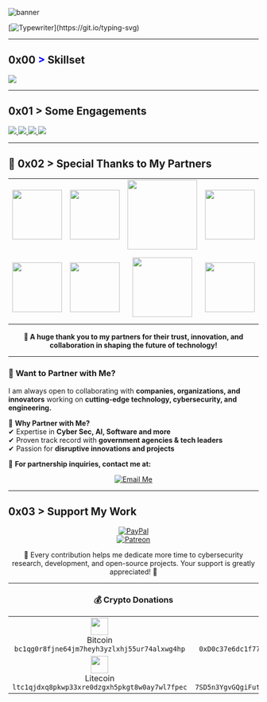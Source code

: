 ![banner](https://github.com/user-attachments/assets/5dc6c2f6-8390-4366-b49e-1640e644eccc)

[![Typewriter](https://readme-typing-svg.herokuapp.com?font=Orbitron&size=30&duration=4000&color=00FF00&pause=500&center=true&vCenter=true&width=1200&lines=$+Engineer+|+Security+Researcher+|+Developer+|+Threat+Hunter;)](https://git.io/typing-svg)

---

## 0x00 <span style="color: blue !important;">&gt;</span> Skillset
<div align="left">
  <a href="https://skillicons.dev">
    <img src="https://skillicons.dev/icons?i=c,cpp,python,java,go,bash,js,rust,swift,arch,ts,linux,git,kali,ubuntu,docker,gcp,azure,aws,raspberrypi,arduino,mongodb,firebase,&perline=12" />
  </a>
</div>

---

## 0x01 > Some Engagements
<div align="left">
  <a href="https://github.com/deptofdefense/hack-a-sat-library">
    <img src="https://github-readme-stats.vercel.app/api/pin/?username=deptofdefense&repo=hack-a-sat-library&border_color=289BF9&bg_color=0D1117&title_color=C9D1D9&text_color=8B949E&icon_color=289BF9" />
  </a>
  <a href="https://github.com/NationalSecurityAgency/datawave">
    <img src="https://github-readme-stats.vercel.app/api/pin/?username=NationalSecurityAgency&repo=datawave&border_color=289BF9&bg_color=0D1117&title_color=C9D1D9&text_color=8B949E&icon_color=289BF9" />
  </a>
  <a href="https://github.com/NationalSecurityAgency/ghidra">
    <img src="https://github-readme-stats.vercel.app/api/pin/?username=NationalSecurityAgency&repo=ghidra&border_color=289BF9&bg_color=0D1117&title_color=C9D1D9&text_color=8B949E&icon_color=289BF9" />
  </a>
  <a href="https://github.com/IQTLabs/AISonobuoy">
    <img src="https://github-readme-stats.vercel.app/api/pin/?username=IQTLabs&repo=AISonobuoy&border_color=289BF9&bg_color=0D1117&title_color=C9D1D9&text_color=8B949E&icon_color=289BF9" />
  </a>
</div>

---



## 🚀 0x02 > Special Thanks to My Partners  

<div align="center">

<table>
<tr>
  <td align="center"><img src="https://upload.wikimedia.org/wikipedia/commons/2/2e/Seal_of_the_United_States_Department_of_Defense.svg" width="100"/></td>
  <td align="center"><img src="https://upload.wikimedia.org/wikipedia/sco/2/21/Nvidia_logo.svg" width="100"/></td>
  <td align="center"><img src="https://cdn.prod.website-files.com/664e1cfdaf0f190ac9bb6e1e/66697fa864d68856e93d8b8e_iqtlogo400150.png" width="140"/></td>
  <td align="center"><img src="https://upload.wikimedia.org/wikipedia/en/thumb/4/40/Razer_snake_logo.svg/1200px-Razer_snake_logo.svg.png" width="100"/></td>
  <td align="center"><img src="https://upload.wikimedia.org/wikipedia/commons/thumb/5/52/Rolls-Royce_Motor_Cars_logo.svg/480px-Rolls-Royce_Motor_Cars_logo.svg.png" width="90"/></td>
</tr>
<tr>
  <td align="center"><img src="https://upload.wikimedia.org/wikipedia/commons/thumb/c/ce/DARPA_Logo_2010.png/220px-DARPA_Logo_2010.png" width="100"/></td>
  <td align="center"><img src="https://upload.wikimedia.org/wikipedia/commons/thumb/e/e6/U.S._Digital_Service_Logo.svg/1200px-U.S._Digital_Service_Logo.svg.png" width="100"/></td>
  <td align="center"><img src="https://upload.wikimedia.org/wikipedia/commons/3/37/Palantir_company_logo.png" width="120"/></td>
  <td align="center"><img src="https://upload.wikimedia.org/wikipedia/commons/thumb/3/32/Mercedes-Benz_Star_2022.svg/1200px-Mercedes-Benz_Star_2022.svg.png" width="100"/></td>
  <td align="center"><img src="https://www.boozallen.com/assets/home/images/social/booz-allen-homepage-social-thumbnail.png.img.png" width="140"/></td>
</tr>
</table>

**💙 A huge thank you to my partners for their trust, innovation, and collaboration in shaping the future of technology!**  

</div>


---

### 🚀 **Want to Partner with Me?**  
I am always open to collaborating with **companies, organizations, and innovators** working on **cutting-edge technology, cybersecurity, and engineering.**  

🔹 **Why Partner with Me?**  
✔ Expertise in **Cyber Sec, AI, Software and more**  
✔ Proven track record with **government agencies & tech leaders**  
✔ Passion for **disruptive innovations and projects**  

📩 **For partnership inquiries, contact me at:**  

<div align="center">

[![Email Me](https://img.shields.io/badge/Email-Contact%20Me-1976D2?style=for-the-badge&logo=gmail&logoColor=white)](mailto:edonshumolli@proton.me)  

</div>

---


## 0x03 > Support My Work  

<div align="center">

[![PayPal](https://img.shields.io/badge/Support%20Me%20on-PayPal-00457C?style=for-the-badge&logo=paypal&logoColor=white)](https://paypal.me/eshumolli)  
[![Patreon](https://img.shields.io/badge/Support%20Me%20on-Patreon-F96854?style=for-the-badge&logo=patreon&logoColor=white)](https://www.patreon.com/EdonShumolli)  

💙 Every contribution helps me dedicate more time to cybersecurity research, development, and open-source projects.
Your support is greatly appreciated! 🚀

---

### 💰 Crypto Donations  

<div align="center">

<table>
<tr>
  <td align="center"><img src="https://cryptologos.cc/logos/bitcoin-btc-logo.svg?v=026" width="35"/><br>Bitcoin<br><code>bc1qg0r8fjne64jm7heyh3yzlxhj55ur74alxwg4hp</code></td>
  <td align="center"><img src="https://cryptologos.cc/logos/ethereum-eth-logo.svg?v=026" width="35"/><br>Ethereum<br><code>0xD0c37e6dc1f774FfE011AA7D19fC8a9560548a28</code></td>
</tr>
<tr>
  <td align="center"><img src="https://cryptologos.cc/logos/litecoin-ltc-logo.svg?v=026" width="35"/><br>Litecoin<br><code>ltc1qjdxq8pkwp33xre0dzgxh5pkgt8w0ay7wl7fpec</code></td>
  <td align="center"><img src="https://cryptologos.cc/logos/solana-sol-logo.svg?v=026" width="35"/><br>Solana<br><code>7SD5n3YgvGQgiFutu11JwrAVy2eszBdYX2h5UU6eHVQr</code></td>
</tr>
</table>

</div>
